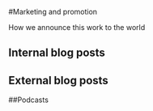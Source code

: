 #Marketing and promotion

How we announce this work to the world

## Internal blog posts

## External blog posts

##Podcasts

